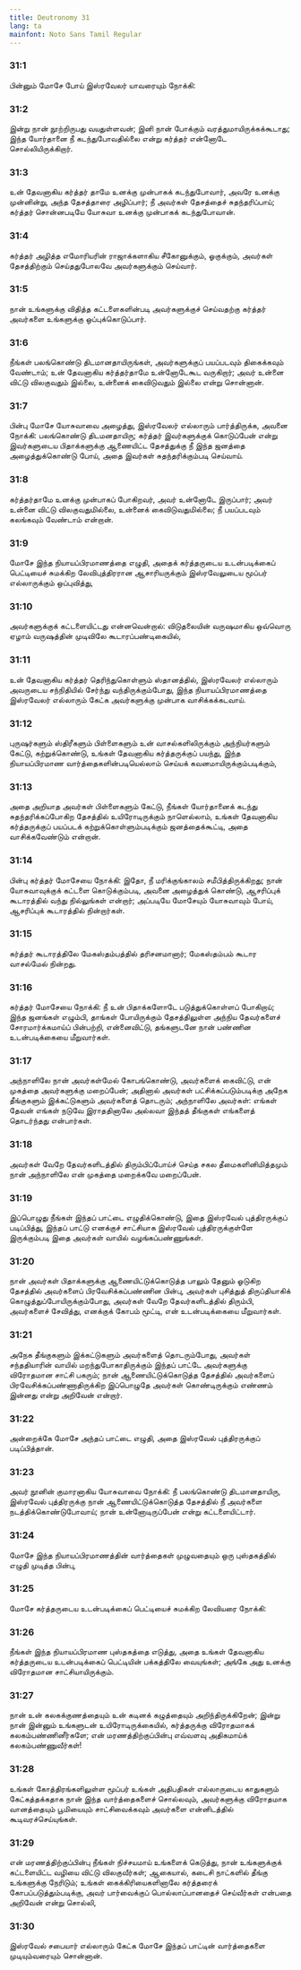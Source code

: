```yaml
---
title: Deutronomy 31
lang: ta
mainfont: Noto Sans Tamil Regular
---
```


###  31:1

பின்னும் மோசே போய் இஸ்ரவேலர் யாவரையும் நோக்கி:

###  31:2

இன்று நான் நூற்றிருபது வயதுள்ளவன்; இனி நான் போக்கும் வரத்துமாயிருக்கக்கூடாது; இந்த யோர்தானை நீ கடந்துபோவதில்லை என்று கர்த்தர் என்னோடே சொல்லியிருக்கிறார்.

###  31:3

உன் தேவனாகிய கர்த்தர் தாமே உனக்கு முன்பாகக் கடந்துபோவார், அவரே உனக்கு முன்னின்று, அந்த தேசத்தாரை அழிப்பார்; நீ அவர்கள் தேசத்தைச் சுதந்தரிப்பாய்; கர்த்தர் சொன்னபடியே யோசுவா உனக்கு முன்பாகக் கடந்துபோவான்.

###  31:4

கர்த்தர் அழித்த எமோரியரின் ராஜாக்களாகிய சீகோனுக்கும், ஓகுக்கும், அவர்கள் தேசத்திற்கும் செய்ததுபோலவே அவர்களுக்கும் செய்வார்.

###  31:5

நான் உங்களுக்கு விதித்த கட்டளைகளின்படி அவர்களுக்குச் செய்வதற்கு கர்த்தர் அவர்களை உங்களுக்கு ஒப்புக்கொடுப்பார்.

###  31:6

நீங்கள் பலங்கொண்டு திடமானதாயிருங்கள், அவர்களுக்குப் பயப்படவும் திகைக்கவும் வேண்டாம்; உன் தேவனாகிய கர்த்தர்தாமே உன்னோடேகூட வருகிறார்; அவர் உன்னை விட்டு விலகுவதும் இல்லை, உன்னைக் கைவிடுவதும் இல்லை என்று சொன்னான்.

###  31:7

பின்பு மோசே யோசுவாவை அழைத்து, இஸ்ரவேலர் எல்லாரும் பார்த்திருக்க, அவனை நோக்கி: பலங்கொண்டு திடமனதாயிரு; கர்த்தர் இவர்களுக்குக் கொடுப்பேன் என்று இவர்களுடைய பிதாக்களுக்கு ஆணையிட்ட தேசத்துக்கு நீ இந்த ஜனத்தை அழைத்துக்கொண்டு போய், அதை இவர்கள் சுதந்தரிக்கும்படி செய்வாய்.

###  31:8

கர்த்தர்தாமே உனக்கு முன்பாகப் போகிறவர், அவர் உன்னோடே இருப்பார்; அவர் உன்னை விட்டு விலகுவதுமில்லை, உன்னைக் கைவிடுவதுமில்லை; நீ பயப்படவும் கலங்கவும் வேண்டாம் என்றான்.

###  31:9

மோசே இந்த நியாயப்பிரமாணத்தை எழுதி, அதைக் கர்த்தருடைய உடன்படிக்கைப் பெட்டியைச் சுமக்கிற லேவிபுத்திரரான ஆசாரியருக்கும் இஸ்ரவேலுடைய மூப்பர் எல்லாருக்கும் ஒப்புவித்து,

###  31:10

அவர்களுக்குக் கட்டளையிட்டது என்னவென்றால்: விடுதலையின் வருஷமாகிய ஒவ்வொரு ஏழாம் வருஷத்தின் முடிவிலே கூடாரப்பண்டிகையில்,

###  31:11

உன் தேவனாகிய கர்த்தர் தெரிந்துகொள்ளும் ஸ்தானத்தில், இஸ்ரவேலர் எல்லாரும் அவருடைய சந்நிதியில் சேர்ந்து வந்திருக்கும்போது, இந்த நியாயப்பிரமாணத்தை இஸ்ரவேலர் எல்லாரும் கேட்க அவர்களுக்கு முன்பாக வாசிக்கக்கடவாய்.

###  31:12

புருஷர்களும் ஸ்திரீகளும் பிள்ளைகளும் உன் வாசல்களிலிருக்கும் அந்நியர்களும் கேட்டு, கற்றுக்கொண்டு, உங்கள் தேவனாகிய கர்த்தருக்குப் பயந்து, இந்த நியாயப்பிரமாண வார்த்தைகளின்படியெல்லாம் செய்யக் கவனமாயிருக்கும்படிக்கும்,

###  31:13

அதை அறியாத அவர்கள் பிள்ளைகளும் கேட்டு, நீங்கள் யோர்தானைக் கடந்து சுதந்தரிக்கப்போகிற தேசத்தில் உயிரோடிருக்கும் நாளெல்லாம், உங்கள் தேவனாகிய கர்த்தருக்குப் பயப்படக் கற்றுக்கொள்ளும்படிக்கும் ஜனத்தைக்கூட்டி, அதை வாசிக்கவேண்டும் என்றான்.

###  31:14

பின்பு கர்த்தர் மோசேயை நோக்கி: இதோ, நீ மரிக்குங்காலம் சமீபித்திருக்கிறது; நான் யோசுவாவுக்குக் கட்டளை கொடுக்கும்படி, அவனை அழைத்துக் கொண்டு, ஆசரிப்புக் கூடாரத்தில் வந்து நில்லுங்கள் என்றார்; அப்படியே மோசேயும் யோசுவாவும் போய், ஆசரிப்புக் கூடாரத்தில் நின்றார்கள்.

###  31:15

கர்த்தர் கூடாரத்திலே மேகஸ்தம்பத்தில் தரிசனமானார்; மேகஸ்தம்பம் கூடார வாசல்மேல் நின்றது.

###  31:16

கர்த்தர் மோசேயை நோக்கி: நீ உன் பிதாக்களோடே படுத்துக்கொள்ளப் போகிறாய்; இந்த ஜனங்கள் எழும்பி, தாங்கள் போயிருக்கும் தேசத்திலுள்ள அந்நிய தேவர்களைச் சோரமார்க்கமாய்ப் பின்பற்றி, என்னைவிட்டு, தங்களுடனே நான் பண்ணின உடன்படிக்கையை மீறுவார்கள்.

###  31:17

அந்நாளிலே நான் அவர்கள்மேல் கோபங்கொண்டு, அவர்களைக் கைவிட்டு, என் முகத்தை அவர்களுக்கு மறைப்பேன்; அதினால் அவர்கள் பட்சிக்கப்படும்படிக்கு அநேக தீங்குகளும் இக்கட்டுகளும் அவர்களைத் தொடரும்; அந்நாளிலே அவர்கள்: எங்கள் தேவன் எங்கள் நடுவே இராததினாலே அல்லவா இந்தத் தீங்குகள் எங்களைத் தொடர்ந்தது என்பார்கள்.

###  31:18

அவர்கள் வேறே தேவர்களிடத்தில் திரும்பிப்போய்ச் செய்த சகல தீமைகளினிமித்தமும் நான் அந்நாளிலே என் முகத்தை மறைக்கவே மறைப்பேன்.

###  31:19

இப்பொழுது நீங்கள் இந்தப் பாட்டை எழுதிக்கொண்டு, இதை இஸ்ரவேல் புத்திரருக்குப் படிப்பித்து, இந்தப் பாட்டு எனக்குச் சாட்சியாக இஸ்ரவேல் புத்திரருக்குள்ளே இருக்கும்படி இதை அவர்கள் வாயில் வழங்கப்பண்ணுங்கள்.

###  31:20

நான் அவர்கள் பிதாக்களுக்கு ஆணையிட்டுக்கொடுத்த பாலும் தேனும் ஓடுகிற தேசத்தில் அவர்களைப் பிரவேசிக்கப்பண்ணின பின்பு, அவர்கள் புசித்துத் திருப்தியாகிக் கொழுத்துப்போயிருக்கும்போது, அவர்கள் வேறே தேவர்களிடத்தில் திரும்பி, அவர்களைச் சேவித்து, எனக்குக் கோபம் மூட்டி, என் உடன்படிக்கையை மீறுவார்கள்.

###  31:21

அநேக தீங்குகளும் இக்கட்டுகளும் அவர்களைத் தொடரும்போது, அவர்கள் சந்ததியாரின் வாயில் மறந்துபோகாதிருக்கும் இந்தப் பாட்டே அவர்களுக்கு விரோதமான சாட்சி பகரும்; நான் ஆணையிட்டுக்கொடுத்த தேசத்தில் அவர்களைப் பிரவேசிக்கப்பண்ணாதிருக்கிற இப்பொழுதே அவர்கள் கொண்டிருக்கும் எண்ணம் இன்னது என்று அறிவேன் என்றார்.

###  31:22

அன்றைக்கே மோசே அந்தப் பாட்டை எழுதி, அதை இஸ்ரவேல் புத்திரருக்குப் படிப்பித்தான்.

###  31:23

அவர் நூனின் குமாரனாகிய யோசுவாவை நோக்கி: நீ பலங்கொண்டு திடமானதாயிரு, இஸ்ரவேல் புத்திரருக்கு நான் ஆணையிட்டுக்கொடுத்த தேசத்தில் நீ அவர்களை நடத்திக்கொண்டுபோவாய்; நான் உன்னோடிருப்பேன் என்று கட்டளையிட்டார்.

###  31:24

மோசே இந்த நியாயப்பிரமாணத்தின் வார்த்தைகள் முழுவதையும் ஒரு புஸ்தகத்தில் எழுதி முடித்த பின்பு,

###  31:25

மோசே கர்த்தருடைய உடன்படிக்கைப் பெட்டியைச் சுமக்கிற லேவியரை நோக்கி:

###  31:26

நீங்கள் இந்த நியாயப்பிரமாண புஸ்தகத்தை எடுத்து, அதை உங்கள் தேவனாகிய கர்த்தருடைய உடன்படிக்கைப் பெட்டியின் பக்கத்திலே வையுங்கள்; அங்கே அது உனக்கு விரோதமான சாட்சியாயிருக்கும்.

###  31:27

நான் உன் கலகக்குணத்தையும் உன் கடினக் கழுத்தையும் அறிந்திருக்கிறேன்; இன்று நான் இன்னும் உங்களுடன் உயிரோடிருக்கையில், கர்த்தருக்கு விரோதமாகக் கலகம்பண்ணினீர்களே; என் மரணத்திற்குப்பின்பு எவ்வளவு அதிகமாய்க் கலகம்பண்ணுவீர்கள்!

###  31:28

உங்கள் கோத்திரங்களிலுள்ள மூப்பர் உங்கள் அதிபதிகள் எல்லாருடைய காதுகளும் கேட்கத்தக்கதாக நான் இந்த வார்த்தைகளைச் சொல்லவும், அவர்களுக்கு விரோதமாக வானத்தையும் பூமியையும் சாட்சிவைக்கவும் அவர்களை என்னிடத்தில் கூடிவரச்செய்யுங்கள்.

###  31:29

என் மரணத்திற்குப்பின்பு நீங்கள் நிச்சயமாய் உங்களைக் கெடுத்து, நான் உங்களுக்குக் கட்டளையிட்ட வழியை விட்டு விலகுவீர்கள்; ஆகையால், கடைசி நாட்களில் தீங்கு உங்களுக்கு நேரிடும்; உங்கள் கைக்கிரியைகளினாலே கர்த்தரைக் கோபப்படுத்தும்படிக்கு, அவர் பார்வைக்குப் பொல்லாப்பானதைச் செய்வீர்கள் என்பதை அறிவேன் என்று சொல்லி,

###  31:30

இஸ்ரவேல் சபையார் எல்லாரும் கேட்க மோசே இந்தப் பாட்டின் வார்த்தைகளை முடியும்வரையும் சொன்னான்.

